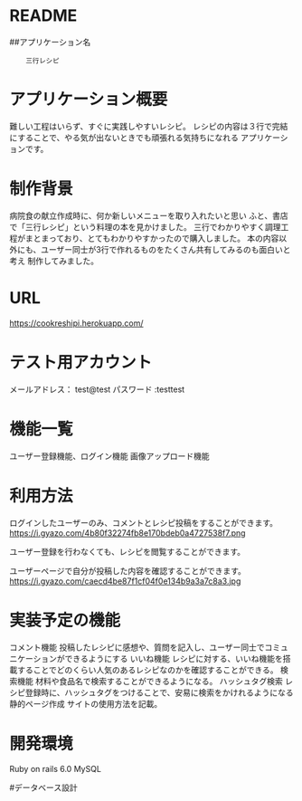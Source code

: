 # README

##アプリケーション名

        三行レシピ
        


# アプリケーション概要 
難しい工程はいらず、すぐに実践しやすいレシピ。
レシピの内容は３行で完結にすることで、やる気が出ないときでも頑張れる気持ちになれる
アプリケーションです。

# 制作背景
病院食の献立作成時に、何か新しいメニューを取り入れたいと思い
ふと、書店で「三行レシピ」という料理の本を見かけました。
三行でわかりやすく調理工程がまとまっており、とてもわかりやすかったので購入しました。
本の内容以外にも、ユーザー同士が3行で作れるものをたくさん共有してみるのも面白いと考え
制作してみました。


#  URL 	
https://cookreshipi.herokuapp.com/


# テスト用アカウント	
メールアドレス： test@test
パスワード    :testtest

# 機能一覧
ユーザー登録機能、ログイン機能
画像アップロード機能



# 利用方法	
ログインしたユーザーのみ、コメントとレシピ投稿をすることができます。
https://i.gyazo.com/4b80f32274fb8e170bdeb0a4727538f7.png

 ユーザー登録を行わなくても、レシピを閲覧することができます。

ユーザーページで自分が投稿した内容を確認することができます。
 https://i.gyazo.com/caecd4be87f1cf04f0e134b9a3a7c8a3.jpg



# 実装予定の機能

コメント機能      投稿したレシピに感想や、質問を記入し、ユーザー同士でコミュニケーションができるようにする
いいね機能       レシピに対する、いいね機能を搭載することでどのくらい人気のあるレシピなのかを確認することができる。
検索機能         材料や食品名で検索することができるようになる。
ハッシュタグ検索  レシピ登録時に、ハッシュタグをつけることで、安易に検索をかけれるようになる
静的ページ作成    サイトの使用方法を記載。

# 開発環境
Ruby on rails  6.0
MySQL

#データベース設計

